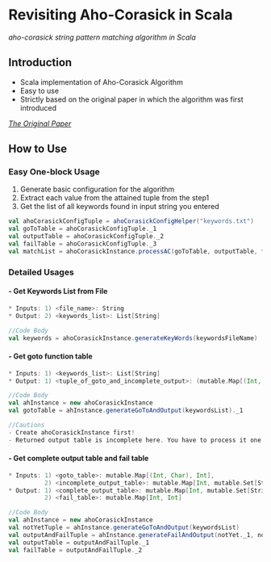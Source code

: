 # Revisiting Aho-Corasick in Scala
*aho-corasick string pattern matching algorithm in Scala*

## Introduction 
* Scala implementation of Aho-Corasick Algorithm
* Easy to use
* Strictly based on the original paper in which the algorithm was first introduced

*[The Original Paper <Efficient String Matching: An Aid to Bibliographic Search>](http://citeseerx.ist.psu.edu/viewdoc/download?doi=10.1.1.96.4671&rep=rep1&type=pdf)*

## How to Use

### Easy One-block Usage
1. Generate basic configuration for the algorithm
2. Extract each value from the attained tuple from the step1
3. Get the list of all keywords found in input string you entered 

```Scala
val ahoCorasickConfigTuple = ahoCorasickConfigHelper("keywords.txt")
val goToTable = ahoCorasickConfigTuple._1
val outputTable = ahoCorasickConfigTuple._2
val failTable = ahoCorasickConfigTuple._3
val matchList = ahoCorasickInstance.processAC(goToTable, outputTable, failTable, inputStr)
```

### Detailed Usages

#### - Get Keywords List from File

```Scala
* Inputs: 1) <file_name>: String
* Output: 2) <keywords_list>: List[String]

//Code Body
val keywords = ahoCorasickInstance.generateKeyWords(keywordsFileName)
```

#### - Get goto function table

```Scala
* Inputs: 1) <keywords_list>: List[String]
* Output: 1) <tuple_of_goto_and_incomplete_output>: (mutable.Map[(Int, Char), Int],mutable.Map[Int, mutable.Set[String]])

//Code Body
val ahInstance = new ahoCorasickInstance
val gotoTable = ahInstance.generateGoToAndOutput(keywordsList)._1

//Cautions
- Create ahoCorasickInstance first!
- Returned output table is incomplete here. You have to process it one more time. (See the next)
```

#### - Get complete output table and fail table

```Scala
* Inputs: 1) <goto_table>: mutable.Map[(Int, Char), Int], 
          2) <incomplete_output_table>: mutable.Map[Int, mutable.Set[String]]
* Output: 1) <complete_output_table>: mutable.Map[Int, mutable.Set[String]]
          2) <fail_table>: mutable.Map[Int, Int]

//Code Body
val ahInstance = new ahoCorasickInstance
val notYetTuple = ahInstance.generateGoToAndOutput(keywordsList)
val outputAndFailTuple = ahInstance.generateFailAndOutput(notYet._1, notYet._2)
val outputTable = outputAndFailTuple._1
val failTable = outputAndFailTuple._2
```
